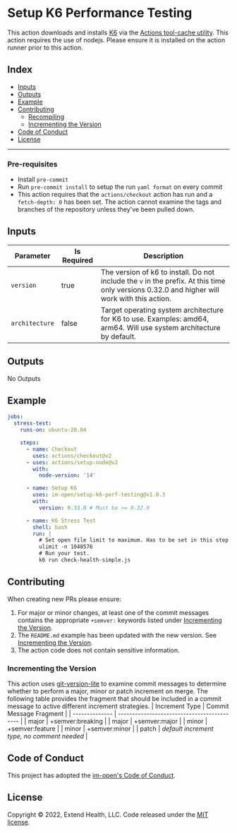 # Setup K6 Performance Testing

This action downloads and installs [K6](https://k6.io/) via the [Actions tool-cache utility](https://github.com/actions/toolkit/tree/main/packages/tool-cache).  This action requires the use of nodejs.  Please ensure
it is installed on the action runner prior to this action.

## Index

- [Inputs](#inputs)
- [Outputs](#outputs)
- [Example](#example)
- [Contributing](#contributing)
  - [Recompiling](#recompiling)
  - [Incrementing the Version](#incrementing-the-version)
- [Code of Conduct](#code-of-conduct)
- [License](#license)

---
### Pre-requisites

- Install `pre-commit`
- Run `pre-commit install` to setup the run `yaml format` on every commit
- This action requires that the `actions/checkout` action has run and a `fetch-depth: 0` has been set.  The action cannot examine the tags and branches of the repository unless they've been pulled down.

## Inputs
| Parameter      | Is Required | Description                                                                                                                                    |
| -------------- | ----------- | ---------------------------------------------------------------------------------------------------------------------------------------------- |
| `version`      | true        | The version of k6 to install.  Do not include the `v` in the prefix.  At this time only versions 0.32.0 and higher will work with this action. |
| `architecture` | false       | Target operating system architecture for K6 to use. Examples: amd64, arm64. Will use system architecture by default.                           |

## Outputs

No Outputs

## Example

```yml
jobs:
  stress-test:
    runs-on: ubuntu-20.04

    steps:
      - name: Checkout
        uses: actions/checkout@v2
      - uses: actions/setup-node@v2
        with:
          node-version: '14'

      - name: Setup K6
        uses: im-open/setup-k6-perf-testing@v1.0.3
        with:
          version: 0.33.0 # Must be >= 0.32.0

      - name: K6 Stress Test
        shell: bash
        run: |
          # Set open file limit to maximum. Has to be set in this step to take affect.
          ulimit -n 1048576
          # Run your test.
          k6 run check-health-simple.js
```

## Contributing

When creating new PRs please ensure:
1. For major or minor changes, at least one of the commit messages contains the appropriate `+semver:` keywords listed under [Incrementing the Version](#incrementing-the-version).
2. The `README.md` example has been updated with the new version.  See [Incrementing the Version](#incrementing-the-version).
3. The action code does not contain sensitive information.

### Incrementing the Version

This action uses [git-version-lite] to examine commit messages to determine whether to perform a major, minor or patch increment on merge.  The following table provides the fragment that should be included in a commit message to active different increment strategies.
| Increment Type | Commit Message Fragment                     |
| -------------- | ------------------------------------------- |
| major          | +semver:breaking                            |
| major          | +semver:major                               |
| minor          | +semver:feature                             |
| minor          | +semver:minor                               |
| patch          | *default increment type, no comment needed* |

## Code of Conduct

This project has adopted the [im-open's Code of Conduct](https://github.com/im-open/.github/blob/main/CODE_OF_CONDUCT.md).

## License

Copyright &copy; 2022, Extend Health, LLC. Code released under the [MIT license](LICENSE).

[git-version-lite]: https://github.com/im-open/git-version-lite

